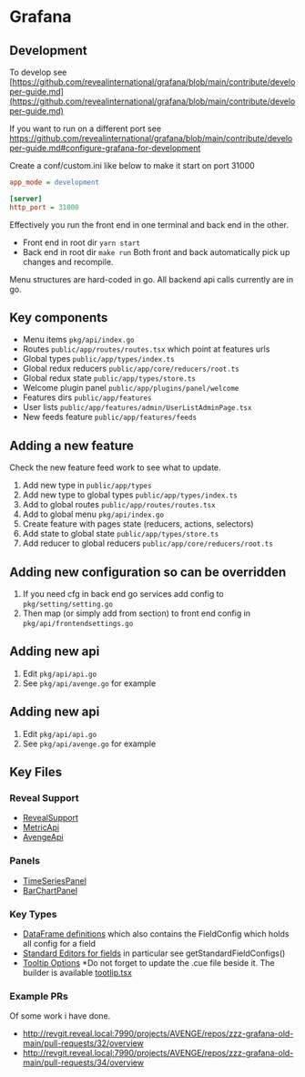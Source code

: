 # Grafana

## Development

To develop see [https://github.com/revealinternational/grafana/blob/main/contribute/developer-guide.md](https://github.com/revealinternational/grafana/blob/main/contribute/developer-guide.md)

If you want to run on a different port see https://github.com/revealinternational/grafana/blob/main/contribute/developer-guide.md#configure-grafana-for-development

Create a conf/custom.ini like below to make it start on port 31000

```ini
app_mode = development

[server]
http_port = 31000
```

Effectively you run the front end in one terminal and back end in the other.

- Front end in root dir `yarn start`
- Back end in root dir `make run`
  Both front and back automatically pick up changes and recompile.

Menu structures are hard-coded in go.
All backend api calls currently are in go.

## Key components

- Menu items `pkg/api/index.go`
- Routes `public/app/routes/routes.tsx` which point at features urls
- Global types `public/app/types/index.ts`
- Global redux reducers `public/app/core/reducers/root.ts`
- Global redux state `public/app/types/store.ts`
- Welcome plugin panel `public/app/plugins/panel/welcome`
- Features dirs `public/app/features`
- User lists `public/app/features/admin/UserListAdminPage.tsx`
- New feeds feature `public/app/features/feeds`

## Adding a new feature

Check the new feature feed work to see what to update.

1. Add new type in `public/app/types`
1. Add new type to global types `public/app/types/index.ts`
1. Add to global routes `public/app/routes/routes.tsx`
1. Add to global menu `pkg/api/index.go`
1. Create feature with pages state (reducers, actions, selectors)
1. Add state to global state `public/app/types/store.ts`
1. Add reducer to global reducers `public/app/core/reducers/root.ts`

## Adding new configuration so can be overridden

1. If you need cfg in back end go services add config to `pkg/setting/setting.go`
1. Then map (or simply add from section) to front end config in `pkg/api/frontendsettings.go`

## Adding new api

1. Edit `pkg/api/api.go`
2. See `pkg/api/avenge.go` for example

## Adding new api

1. Edit `pkg/api/api.go`
2. See `pkg/api/avenge.go` for example

## Key Files

### Reveal Support

- [RevealSupport](packages/grafana-ui/src/components/Reveal/RSupport.ts)
- [MetricApi](public/app/features/metric/metricApi.ts)
- [AvengeApi](pkg/api/avenge.go)

### Panels

- [TimeSeriesPanel](public/app/plugins/panel/timeseries/TimeSeriesPanel.tsx)
- [BarChartPanel](public/app/plugins/panel/barchart/BarChartPanel.tsx)

### Key Types

- [DataFrame definitions](packages/grafana-data/src/types/dataFrame.ts) which also contains the FieldConfig
  which holds all config for a field
- [Standard Editors for fields](packages/grafana-ui/src/utils/standardEditors.tsx) in particular see
  getStandardFieldConfigs()
- [Tooltip Options](packages/grafana-schema/src/schema/tooltip.gen.ts) \*Do not forget to update the .cue file beside it.
  The builder is available [tootlip.tsx](packages/grafana-ui/src/options/builder/tooltip.tsx)

### Example PRs

Of some work i have done.

- http://revgit.reveal.local:7990/projects/AVENGE/repos/zzz-grafana-old-main/pull-requests/32/overview
- http://revgit.reveal.local:7990/projects/AVENGE/repos/zzz-grafana-old-main/pull-requests/34/overview
